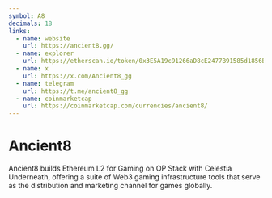 ```yaml
---
symbol: A8
decimals: 18
links:
  - name: website
    url: https://ancient8.gg/
  - name: explorer
    url: https://etherscan.io/token/0x3E5A19c91266aD8cE2477B91585d1856B84062dF
  - name: x
    url: https://x.com/Ancient8_gg
  - name: telegram
    url: https://t.me/ancient8_gg
  - name: coinmarketcap
    url: https://coinmarketcap.com/currencies/ancient8/
---
```


# Ancient8

Ancient8 builds Ethereum L2 for Gaming on OP Stack with Celestia Underneath, offering a suite of Web3 gaming infrastructure tools that serve as the distribution and marketing channel for games globally.
